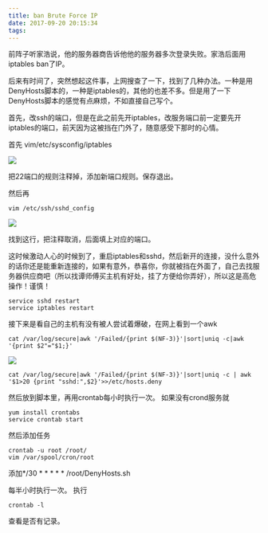 ```yaml
---
title: ban Brute Force IP
date: 2017-09-20 20:15:34
tags:
---
```


前阵子听家浩说，他的服务器商告诉他他的服务器多次登录失败。家浩后面用iptables ban了IP。

后来有时间了，突然想起这件事，上网搜查了一下，找到了几种办法。一种是用DenyHosts脚本的，一种是iptables的，其他的也差不多。但是用了一下DenyHosts脚本的感觉有点麻烦，不如直接自己写个。

首先，改ssh的端口，但是在此之前先开iptables，改服务端口前一定要先开iptables的端口，前天因为这被挡在门外了，随意感受下那时的心情。

首先 vim/etc/sysconfig/iptables

![](https://wulasite.top/mdimage/iptables.png)

把22端口的规则注释掉，添加新端口规则。保存退出。

然后再 

```vim/etc/ssh/sshd_config
vim /etc/ssh/sshd_config
```

![](https://wulasite.top/mdimage/Port.png)

找到这行，把注释取消，后面填上对应的端口。



这时候激动人心的时候到了，重启iptables和sshd，然后新开的连接，没什么意外的话你还是能重新连接的，如果有意外，恭喜你，你就被挡在外面了，自己去找服务器供应商吧（所以找谭师傅买主机有好处，挂了方便给你弄好），所以这是高危操作！谨慎！

```
service sshd restart
service iptables restart
```

接下来是看自己的主机有没有被人尝试着爆破，在网上看到一个awk

```
cat /var/log/secure|awk '/Failed/{print $(NF-3)}'|sort|uniq -c|awk '{print $2"="$1;}'
```

![](https://wulasite.top/mdimage/boom.png)

```
cat /var/log/secure|awk '/Failed/{print $(NF-3)}'|sort|uniq -c | awk '$1>20 {print "sshd:",$2}'>>/etc/hosts.deny
```

然后放到脚本里，再用crontab每小时执行一次。
如果没有crond服务就

```
yum install crontabs
service crontab start
```

然后添加任务

```
crontab -u root /root/
vim /var/spool/cron/root
```

添加*/30 * * * * * /root/DenyHosts.sh

每半小时执行一次。
执行

```
crontab -l
```

查看是否有记录。
